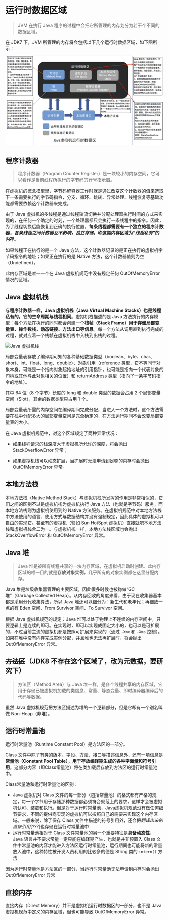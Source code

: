 # 运行时数据区域

> JVM 在执行 Java 程序的过程中会把它所管理的内存划分为若干个不同的数据区域。

在 JDK7 下，JVM 所管理的内存将会包括以下几个运行时数据区域，如下图所示：

![img](images/161b466f3dc5bfcc)

## 程序计数器

> 程序计数器（Program Counter Register）是一块较小的内存空间，它可以看作是当前线程所执行的字节码的行号指示器。

在虚拟机的概念模型里，字节码解释器工作时就是通过改变这个计数器的值来选取下一条需要执行的字节码指令，分支、循环、跳转、异常处理、线程恢复等基础功能都需要依赖这个计数器来完成。

由于 Java 虚拟机的多线程是通过线程轮流切换并分配处理器执行时间的方式来实现的，在任何一个确定的时刻，一个处理器都只会执行一条线程中的指令。因此，为了线程切换后能恢复到正确的执行位置，**每条线程都需要有一个独立的程序计数器，*各条线程之间计数器互不影响，独立存储*，称这类内存区域为“*线程私有*”的内存**。

如果线程正在执行的是一个 Java 方法，这个计数器记录的是正在执行的虚拟机字节码指令的地址；如果正在执行的是 Native 方法，这个计数器值则为空（Undefined）。

此内存区域是唯一一个在 Java 虚拟机规范中没有规定任何 OutOfMemoryError 情况的区域。

## Java 虚拟机栈

**与程序计数器一样，Java 虚拟机栈（Java Virtual Machine Stacks）也是线程私有的，它的生命周期与线程相同**。虚拟机栈描述的是 Java 方法执行的内存模型：每个方法在执行的同时都会创建一个**栈帧（Stack Frame）用于存储局部变量表、操作数栈、动态链接、方法出口等信息**。每一个方法从调用直到执行完成的过程，就对应着一个栈帧在虚拟机栈中入栈到出栈的过程。

![Java 虚拟机栈](https://i.loli.net/2020/03/24/kaIoj5RcQTSFsBn.png)

局部变量表存放了编译期可知的各种基础数据类型（boolean、byte、char、short、int、float、long、double）、对象引用（reference 类型，它不等同于对象本身，可能是一个指向对象起始地址的引用指针，也可能是指向一个代表对象的句柄或其他与此对象相关的位置）和 returnAddress 类型（指向了一条字节码指令的地址）。

其中 64 位（8 个字节）长度的 long 和 double 类型的数据会占用 2 个局部变量空间（Slot），其余的数据类型只占用 1 个。

局部变量表所需的内存空间在编译期间完成分配，当进入一个方法时，这个方法需要在栈中分配多大的局部变量空间是完全确定的，在方法运行期间不会改变局部变量表的大小。

在 Java 虚拟机规范中，对这个区域规定了两种异常状况：

- 如果线程请求的栈深度大于虚拟机所允许的深度，将会抛出 StackOverflowError 异常；

- 如果虚拟机栈可以动态扩展，当扩展时无法申请到足够的内存时会抛出 OutOfMemoryError 异常。

## 本地方法栈

本地方法栈（Native Method Stack）与虚拟机栈所发挥的作用是非常相似的，它们之间的区别不过是虚拟机栈为虚拟机执行 Java 方法（也就是字节码）服务，而本地方法栈则为虚拟机使用到的 Native 方法服务。在虚拟机规范中对本地方法栈中方法使用的语言、使用方式与数据结构并没有强制规定，因此具体的虚拟机可以自由的实现它。甚至有的虚拟机（譬如 Sun HotSpot 虚拟机）直接就吧本地方法栈和虚拟机栈合二为一。与虚拟机栈一样，本地方法栈区域也会抛出 StackOverflowError 和 OutOfMemoryError 异常。

## Java 堆

> Java 堆是被所有线程共享的一块内存区域，在虚拟机启动时创建。此内存区域的唯一目的就是**存放对象实例**，几乎所有的对象实例都在这里分配内存。

Java 堆是垃圾收集器管理的主要区域，因此很多时候也被称做“GC 堆”（Garbage Collected Heap）。从内存回收的角度来看，由于现在收集器基本都是采用分代收集算法，所以 Java 堆还可以细分为：新生代和老年代；再细致一点的有 Eden 空间、From Survivor 空间、To Survivor 空间。

根据 Java 虚拟机规范的规定：Java 堆可以处于物理上不连续的内存空间中，只要逻辑上是连续的即可。在实现时，即可以实现成固定大小的，也可以是可扩展的，不过当前主流的虚拟机都是按照可扩展来实现的（通过 `-Xmx` 和 `-Xms` 控制）。如果在堆中没有内存完成实例分配，并且堆也无法再扩展时，将会抛出 OutOfMemoryError 异常。

## ~~方法区~~（JDK8 不存在这个区域了，改为元数据，要研究下）

> 方法区（Method Area）与 Java 堆一样，是各个线程共享的内存区域，它用于存储已被虚拟机加载的类信息、常量、静态变量、即时编译器编译后的代码等数据。

虽然 Java 虚拟机规范把方法区描述为堆的一个逻辑部分，但是它却有一个别名叫做 Non-Heap（非堆）。

## ~~运行时常量池~~

运行时常量池（Runtime Constant Pool）是方法区的一部分。

Class 文件中除了有类的版本、字段、方法、接口等描述信息外，还有一项信息是**常量池（Constant Pool Table），用于存放编译期生成的各种字面量和符号引用**，这部分内容（即Class常量池）将在类加载后存放到方法区的运行时常量池中。

Class常量池和运行时常量池的区别：
- Java 虚拟机对 Class 文件的每一部分（包括常量池）的格式都有严格的规定，每一个字节用于存储那种数据都必须符合规范上的要求，这样才会被虚拟机认可、装载和执行。但是对于运行时常量池，Java虚拟机规范没有做任何细节要求，不同的提供商实现的虚拟机可以按照自己的需要来实现这个内存区域。一般来说，除了保存 Class 文件中描述的符号引用外，还会把*翻译出来的直接引用*[???]也存储在运行时常量池中
- 运行时常量池相对于 Class 文件常量池的另一个重要特征是**具备动态性**，Java 语言并不要求常量一定只能在编译期产生，也就是并非预置入 Class 文件中常量池的内容才能进入方法区运行时常量池，运行期间也可能将新的常量放入池中，这种特性被开发人员利用的比较多的便是 String 类的 `intern()` 方法

因为运行时常量池是方法区的一部分，当运行时常量池无法申请到内存时会抛出 OutOfMemoryError 异常

## 直接内存

直接内存（Direct Memory）并不是虚拟机运行时数据区的一部分，也不是 Java 虚拟机规范中定义的内存区域，但也可能导致 OutOfMemoryError 异常。
